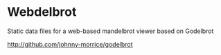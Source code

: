 # Webdelbrot

Static data files for a web-based mandelbrot viewer based on Godelbrot

http://github.com/johnny-morrice/godelbrot